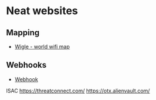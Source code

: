 # Neat websites
## Mapping
- [Wigle - world wifi map](https://wigle.net/)

## Webhooks
- [Webhook](https://webhook.site/)

ISAC
https://threatconnect.com/
https://otx.alienvault.com/
